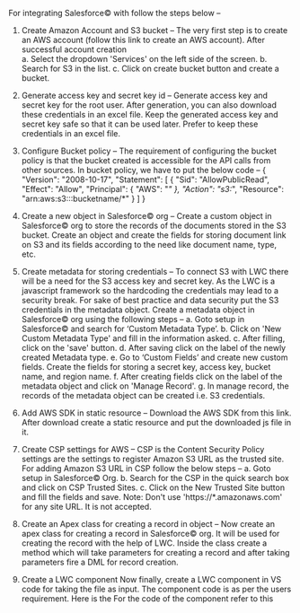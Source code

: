 For integrating Salesforce© with follow the steps below – 

1.	Create Amazon Account and S3 bucket – 
The very first step is to create an AWS account (follow this link to create an AWS account). After successful account creation  
  a.	Select the dropdown 'Services' on the left side of the screen.
  b.	Search for S3 in the list.
  c.	Click on create bucket button and create a bucket.
  
2.	Generate access key and secret key id –
Generate access key and secret key for the root user. After generation, you can also download these credentials in an excel file. Keep the generated access key and secret key safe so that it can be used later. Prefer to keep these credentials in an excel file.

3.	Configure Bucket policy –
The requirement of configuring the bucket policy is that the bucket created is accessible for the API calls from other sources.
In bucket policy, we have to put the below code –
    {
        "Version": "2008-10-17",
        "Statement": [
            {
                "Sid": "AllowPublicRead",
                "Effect": "Allow",
                "Principal": {
                    "AWS": "*"
                },
                "Action": "s3:*",
                "Resource": "arn:aws:s3:::bucketname/*"
            }
        ]
    } 

4.	Create a new object in Salesforce© org –
Create a custom object in Salesforce© org to store the records of the documents stored in the S3 bucket. Create an object and create the fields for storing document link on S3 and its fields according to the need like document name, type, etc.

5.	Create metadata for storing credentials –
To connect S3 with LWC there will be a need for the S3 access key and secret key. As the LWC is a javascript framework so the hardcoding the credentials may lead to a security break. For sake of best practice and data security put the S3 credentials in the metadata object.
Create a metadata object in Salesforce© org using the following steps – 
  a.	Goto setup in Salesforce© and search for ‘Custom Metadata Type’.
  b.	Click on 'New Custom Metadata Type' and fill in the information asked.
  c.	After filling, click on the 'save' button.
  d.	After saving click on the label of the newly created Metadata type.
  e.	Go to ‘Custom Fields’ and create new custom fields.
      Create the fields for storing a secret key, access key, bucket name, and region name.
  f.	After creating fields click on the label of the metadata object and click on 'Manage Record'.
  g.	In manage record, the records of the metadata object can be created i.e. S3 credentials.

6.	Add AWS SDK in static resource –
Download the AWS SDK from this link.  After download create a static resource and put the downloaded js file in it.  

7.	Create CSP settings for AWS –
CSP is the Content Security Policy settings are the settings to register Amazon S3 URL as the trusted site. For adding Amazon S3 URL in CSP follow the below steps –
  a.	Goto setup in Salesforce© Org.
  b.	Search for the CSP in the quick search box and click on CSP Trusted Sites.
  c.	Click on the New Trusted Site button and fill the fields and save.
Note: Don't use 'https://*.amazonaws.com'  for any site URL. It is not accepted.

8.	Create an Apex class for creating a record in object –
Now create an apex class for creating a record in Salesforce© org. It will be used for creating the record with the help of LWC.
Inside the class create a method which will take parameters for creating a record and after taking parameters fire a DML for record creation.

9.	Create a LWC component
Now finally, create a LWC component in VS code for taking the file as input. The component code is as per the users requirement. Here is the 
For the code of the component refer to this

